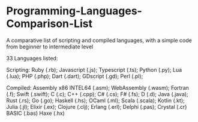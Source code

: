 # Programming-Languages-Comparison-List

A comparative list of scripting and compiled languages, with a simple code from beginner to intermediate level

33 Languages listed:

Scripting:
Ruby (.rb);
Javascript (.js);
Typescript (.ts);
Python (.py);
Lua (.lua);
PHP (.php);
Dart (.dart);
GDscript (.gd);
Perl (.pl);

Compiled:
Assembly x86 INTEL64 (.asm);
WebAssembly (.wasm);
Fortran (.f);
Swift (.swift);
C (.c);
C++ (.cpp);
C# (.cs);
F# (.fs);
D (.d);
Java (.java);
Rust (.rs);
Go (.go);
Haskell (.hs);
OCaml (.ml);
Scala (.scala);
Kotlin (.kt);
Julia (.jl);
Elixir (.ex);
Clojure (.clj);
Erlang (.erl);
Delphi (.pas);
Crystal (.cr)
BASIC (.bas)
Haxe (.hx)